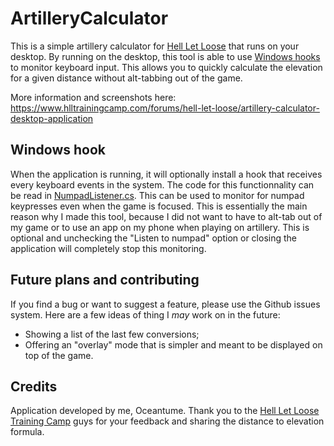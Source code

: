 # ArtilleryCalculator

This is a simple artillery calculator for [Hell Let Loose](https://www.hellletloose.com/) that runs on your desktop. By running on the desktop, this tool is able to use [Windows hooks](https://docs.microsoft.com/en-us/windows/win32/winmsg/hooks) to monitor keyboard input. This allows you to quickly calculate the elevation for a given distance without alt-tabbing out of the game.

More information and screenshots here: https://www.hlltrainingcamp.com/forums/hell-let-loose/artillery-calculator-desktop-application

## Windows hook
When the application is running, it will optionally install a hook that receives every keyboard events in the system. The code for this functionnality can be read in [NumpadListener.cs](/ArtilleryCalculator/NumpadListener.cs). This can be used to monitor for numpad keypresses even when the game is focused. This is essentially the main reason why I made this tool, because I did not want to have to alt-tab out of my game or to use an app on my phone when playing on artillery. This is optional and unchecking the "Listen to numpad" option or closing the application will completely stop this monitoring. 

## Future plans and contributing
If you find a bug or want to suggest a feature, please use the Github issues system. Here are a few ideas of thing I *may* work on in the future:
 - Showing a list of the last few conversions;
 - Offering an "overlay" mode that is simpler and meant to be displayed on top of the game.

## Credits
Application developed by me, Oceantume.
Thank you to the [Hell Let Loose Training Camp](https://www.hlltrainingcamp.com/) guys for your feedback and sharing the distance to elevation formula.
